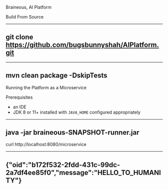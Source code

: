 Braineous, AI Platform

Build From Source

----
git clone https://github.com/bugsbunnyshah/AIPlatform.git
----
----
mvn clean package -DskipTests
----

Running the Platform as a Microservice

Prerequisites

* an IDE
* JDK 8 or 11+ installed with `JAVA_HOME` configured appropriately

----
java -jar braineous-SNAPSHOT-runner.jar
----

curl http://localhost:8080/microservice

----
{"oid":"b172f532-2fdd-431c-99dc-2a7df4ee85f0","message":"HELLO_TO_HUMANITY"}
----
